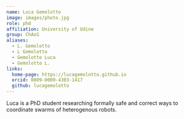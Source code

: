 ```yaml
---
name: Luca Gemolotto
image: images/photo.jpg
role: phd
affiliation: University of Udine
group: ChAoS
aliases:
  - L. Gemolotto
  - L Gemolotto
  - Gemolotto Luca
  - Gemolotto L.
links:
  home-page: https://lucagemolotto.github.io
  orcid: 0009-0009-4303-1417
  github: lucagemolotto
---
```


Luca is a PhD student researching formally safe and correct ways to coordinate swarms of heterogenous robots.